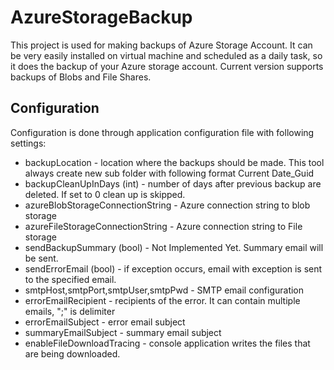 # AzureStorageBackup
This project is used for making backups of Azure Storage Account. It can be very easily installed on virtual machine and scheduled as a daily task, so it does the backup of your Azure storage account.
Current version supports backups of Blobs and File Shares.

## Configuration
Configuration is done through application configuration file with following settings:

* backupLocation - location where the backups should be made. This tool always create new sub folder with following format Current Date_Guid 
* backupCleanUpInDays (int) - number of days after previous backup are deleted. If set to 0 clean up is skipped.
* azureBlobStorageConnectionString - Azure connection string to blob storage
* azureFileStorageConnectionString - Azure connection string to File storage
* sendBackupSummary (bool) - Not Implemented Yet. Summary email will be sent. 
* sendErrorEmail (bool) - if exception occurs, email with exception is sent to the specified email.
* smtpHost,smtpPort,smtpUser,smtpPwd - SMTP email configuration
* errorEmailRecipient - recipients of the error. It can contain multiple emails, ";" is delimiter
* errorEmailSubject - error email subject
* summaryEmailSubject - summary email subject
* enableFileDownloadTracing - console application writes the files that are being downloaded.


